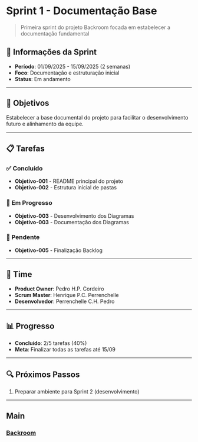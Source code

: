 # Sprint 1 - Documentação Base

> Primeira sprint do projeto Backroom focada em estabelecer a documentação fundamental

## 📅 Informações da Sprint

- **Período**: 01/09/2025 - 15/09/2025 (2 semanas)
- **Foco**: Documentação e estruturação inicial
- **Status**: Em andamento

---

## 🎯 Objetivos

Estabelecer a base documental do projeto para facilitar o desenvolvimento futuro e alinhamento da equipe.

---

## 📋 Tarefas

### ✅ Concluído
- **Objetivo-001** - README principal do projeto
- **Objetivo-002** - Estrutura inicial de pastas

### 🔄 Em Progresso
- **Objetivo-003** - Desenvolvimento dos Diagramas
- **Objetivo-003** - Documentação dos Diagramas

### 📝 Pendente
- **Objetivo-005** - Finalização Backlog

---

## 👥 Time

- **Product Owner**: Pedro H.P. Cordeiro
- **Scrum Master**: Henrique P.C. Perrenchelle
- **Desenvolvedor**: Perrenchelle C.H. Pedro

---

## 📊 Progresso

- **Concluído**: 2/5 tarefas (40%)
- **Meta**: Finalizar todas as tarefas até 15/09

---

## 🔍 Próximos Passos

1. Preparar ambiente para Sprint 2 (desenvolvimento)

---

## Main

### [Backroom](https://github.com/CordeiroGente/Backroom/tree/main)
